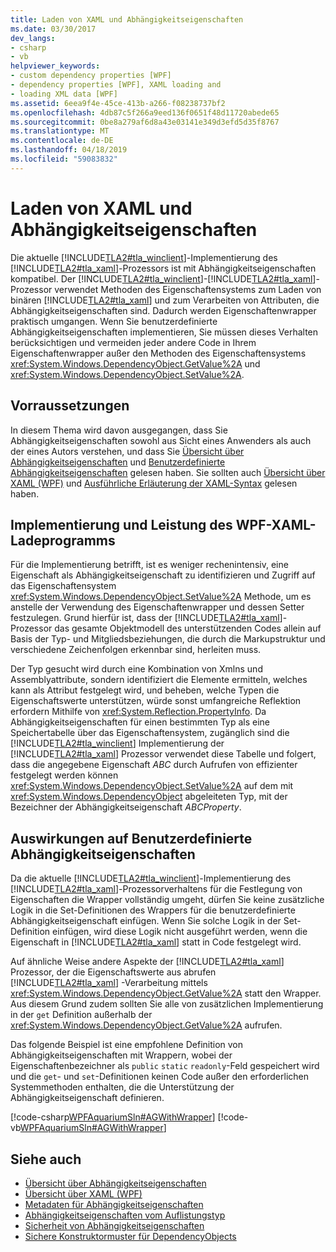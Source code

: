 ```yaml
---
title: Laden von XAML und Abhängigkeitseigenschaften
ms.date: 03/30/2017
dev_langs:
- csharp
- vb
helpviewer_keywords:
- custom dependency properties [WPF]
- dependency properties [WPF], XAML loading and
- loading XML data [WPF]
ms.assetid: 6eea9f4e-45ce-413b-a266-f08238737bf2
ms.openlocfilehash: 4db87c5f266a9eed136f0651f48d11720abede65
ms.sourcegitcommit: 0be8a279af6d8a43e03141e349d3efd5d35f8767
ms.translationtype: MT
ms.contentlocale: de-DE
ms.lasthandoff: 04/18/2019
ms.locfileid: "59083832"
---
```

# <a name="xaml-loading-and-dependency-properties"></a>Laden von XAML und Abhängigkeitseigenschaften
Die aktuelle [!INCLUDE[TLA2#tla_winclient](../../../../includes/tla2sharptla-winclient-md.md)]-Implementierung des [!INCLUDE[TLA2#tla_xaml](../../../../includes/tla2sharptla-xaml-md.md)]-Prozessors ist mit Abhängigkeitseigenschaften kompatibel. Der [!INCLUDE[TLA2#tla_winclient](../../../../includes/tla2sharptla-winclient-md.md)]-[!INCLUDE[TLA2#tla_xaml](../../../../includes/tla2sharptla-xaml-md.md)]-Prozessor verwendet Methoden des Eigenschaftensystems zum Laden von binären [!INCLUDE[TLA2#tla_xaml](../../../../includes/tla2sharptla-xaml-md.md)] und zum Verarbeiten von Attributen, die Abhängigkeitseigenschaften sind. Dadurch werden Eigenschaftenwrapper praktisch umgangen. Wenn Sie benutzerdefinierte Abhängigkeitseigenschaften implementieren, Sie müssen dieses Verhalten berücksichtigen und vermeiden jeder andere Code in Ihrem Eigenschaftenwrapper außer den Methoden des Eigenschaftensystems <xref:System.Windows.DependencyObject.GetValue%2A> und <xref:System.Windows.DependencyObject.SetValue%2A>.  

<a name="prerequisites"></a>   
## <a name="prerequisites"></a>Vorraussetzungen  
 In diesem Thema wird davon ausgegangen, dass Sie Abhängigkeitseigenschaften sowohl aus Sicht eines Anwenders als auch der eines Autors verstehen, und dass Sie [Übersicht über Abhängigkeitseigenschaften](dependency-properties-overview.md) und [Benutzerdefinierte Abhängigkeitseigenschaften](custom-dependency-properties.md) gelesen haben. Sie sollten auch [Übersicht über XAML (WPF)](xaml-overview-wpf.md) und [Ausführliche Erläuterung der XAML-Syntax](xaml-syntax-in-detail.md) gelesen haben.  
  
<a name="implementation"></a>   
## <a name="the-wpf-xaml-loader-implementation-and-performance"></a>Implementierung und Leistung des WPF-XAML-Ladeprogramms  
 Für die Implementierung betrifft, ist es weniger rechenintensiv, eine Eigenschaft als Abhängigkeitseigenschaft zu identifizieren und Zugriff auf das Eigenschaftensystem <xref:System.Windows.DependencyObject.SetValue%2A> Methode, um es anstelle der Verwendung des Eigenschaftenwrapper und dessen Setter festzulegen. Grund hierfür ist, dass der [!INCLUDE[TLA2#tla_xaml](../../../../includes/tla2sharptla-xaml-md.md)]-Prozessor das gesamte Objektmodell des unterstützenden Codes allein auf Basis der Typ- und Mitgliedsbeziehungen, die durch die Markupstruktur und verschiedene Zeichenfolgen erkennbar sind, herleiten muss.  
  
 Der Typ gesucht wird durch eine Kombination von Xmlns und Assemblyattribute, sondern identifiziert die Elemente ermitteln, welches kann als Attribut festgelegt wird, und beheben, welche Typen die Eigenschaftswerte unterstützen, würde sonst umfangreiche Reflektion erfordern Mithilfe von <xref:System.Reflection.PropertyInfo>. Da Abhängigkeitseigenschaften für einen bestimmten Typ als eine Speichertabelle über das Eigenschaftensystem, zugänglich sind die [!INCLUDE[TLA2#tla_winclient](../../../../includes/tla2sharptla-winclient-md.md)] Implementierung der [!INCLUDE[TLA2#tla_xaml](../../../../includes/tla2sharptla-xaml-md.md)] Prozessor verwendet diese Tabelle und folgert, dass die angegebene Eigenschaft *ABC* durch Aufrufen von effizienter festgelegt werden können <xref:System.Windows.DependencyObject.SetValue%2A> auf dem mit <xref:System.Windows.DependencyObject> abgeleiteten Typ, mit der Bezeichner der Abhängigkeitseigenschaft *ABCProperty*.  
  
<a name="implications"></a>   
## <a name="implications-for-custom-dependency-properties"></a>Auswirkungen auf Benutzerdefinierte Abhängigkeitseigenschaften  
 Da die aktuelle [!INCLUDE[TLA2#tla_winclient](../../../../includes/tla2sharptla-winclient-md.md)]-Implementierung des [!INCLUDE[TLA2#tla_xaml](../../../../includes/tla2sharptla-xaml-md.md)]-Prozessorverhaltens für die Festlegung von Eigenschaften die Wrapper vollständig umgeht, dürfen Sie keine zusätzliche Logik in die Set-Definitionen des Wrappers für die benutzerdefinierte Abhängigkeitseigenschaft einfügen. Wenn Sie solche Logik in der Set-Definition einfügen, wird diese Logik nicht ausgeführt werden, wenn die Eigenschaft in [!INCLUDE[TLA2#tla_xaml](../../../../includes/tla2sharptla-xaml-md.md)] statt in Code festgelegt wird.  
  
 Auf ähnliche Weise andere Aspekte der [!INCLUDE[TLA2#tla_xaml](../../../../includes/tla2sharptla-xaml-md.md)] Prozessor, der die Eigenschaftswerte aus abrufen [!INCLUDE[TLA2#tla_xaml](../../../../includes/tla2sharptla-xaml-md.md)] -Verarbeitung mittels <xref:System.Windows.DependencyObject.GetValue%2A> statt den Wrapper. Aus diesem Grund zudem sollten Sie alle von zusätzlichen Implementierung in der `get` Definition außerhalb der <xref:System.Windows.DependencyObject.GetValue%2A> aufrufen.  
  
 Das folgende Beispiel ist eine empfohlene Definition von Abhängigkeitseigenschaften mit Wrappern, wobei der Eigenschaftenbezeichner als `public` `static` `readonly`-Feld gespeichert wird und die `get`- und `set`-Definitionen keinen Code außer den erforderlichen Systemmethoden enthalten, die die Unterstützung der Abhängigkeitseigenschaft definieren.  
  
 [!code-csharp[WPFAquariumSln#AGWithWrapper](~/samples/snippets/csharp/VS_Snippets_Wpf/WPFAquariumSln/CSharp/WPFAquariumObjects/Class1.cs#agwithwrapper)]
 [!code-vb[WPFAquariumSln#AGWithWrapper](~/samples/snippets/visualbasic/VS_Snippets_Wpf/WPFAquariumSln/visualbasic/wpfaquariumobjects/class1.vb#agwithwrapper)]  
  
## <a name="see-also"></a>Siehe auch

- [Übersicht über Abhängigkeitseigenschaften](dependency-properties-overview.md)
- [Übersicht über XAML (WPF)](xaml-overview-wpf.md)
- [Metadaten für Abhängigkeitseigenschaften](dependency-property-metadata.md)
- [Abhängigkeitseigenschaften vom Auflistungstyp](collection-type-dependency-properties.md)
- [Sicherheit von Abhängigkeitseigenschaften](dependency-property-security.md)
- [Sichere Konstruktormuster für DependencyObjects](safe-constructor-patterns-for-dependencyobjects.md)
